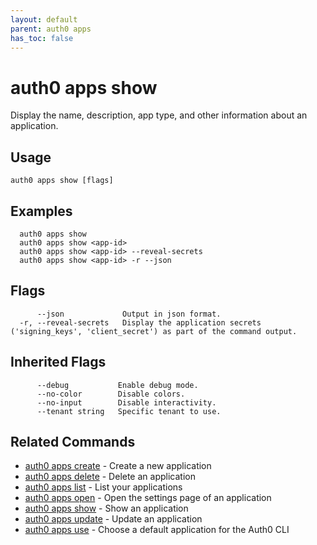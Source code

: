 ```yaml
---
layout: default
parent: auth0 apps
has_toc: false
---
```

# auth0 apps show

Display the name, description, app type, and other information about an application.

## Usage
```
auth0 apps show [flags]
```

## Examples

```
  auth0 apps show
  auth0 apps show <app-id>
  auth0 apps show <app-id> --reveal-secrets
  auth0 apps show <app-id> -r --json
```


## Flags

```
      --json             Output in json format.
  -r, --reveal-secrets   Display the application secrets ('signing_keys', 'client_secret') as part of the command output.
```


## Inherited Flags

```
      --debug           Enable debug mode.
      --no-color        Disable colors.
      --no-input        Disable interactivity.
      --tenant string   Specific tenant to use.
```


## Related Commands

- [auth0 apps create](auth0_apps_create.md) - Create a new application
- [auth0 apps delete](auth0_apps_delete.md) - Delete an application
- [auth0 apps list](auth0_apps_list.md) - List your applications
- [auth0 apps open](auth0_apps_open.md) - Open the settings page of an application
- [auth0 apps show](auth0_apps_show.md) - Show an application
- [auth0 apps update](auth0_apps_update.md) - Update an application
- [auth0 apps use](auth0_apps_use.md) - Choose a default application for the Auth0 CLI


